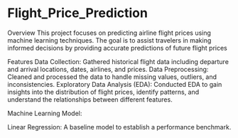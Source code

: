 # Flight_Price_Prediction



Overview
This project focuses on predicting airline flight prices using machine learning techniques. The goal is to assist travelers in making informed decisions by providing accurate predictions of future flight prices

Features
Data Collection: Gathered historical flight data including departure and arrival locations, dates, airlines, and prices.
Data Preprocessing: Cleaned and processed the data to handle missing values, outliers, and inconsistencies.
Exploratory Data Analysis (EDA): Conducted EDA to gain insights into the distribution of flight prices, identify patterns, and understand the relationships between different features.

Machine Learning Model:

Linear Regression: A baseline model to establish a performance benchmark.
